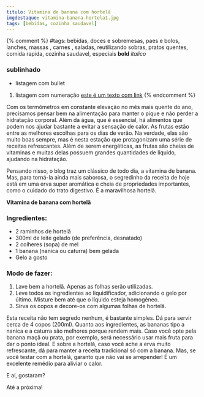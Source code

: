 ```yaml
---
titulo: Vitamina de banana com hortelã
imgdestaque: vitamina-banana-hortela1.jpg
tags: [bebidas, cozinha saudavel]
---
```

{% comment %}
#tags: bebidas, doces e sobremesas, paes e bolos, lanches, massas , carnes , saladas, reutilizando sobras, pratos quentes, comida rapida, cozinha saudavel, especiais
**bold**
*italico*
### sublinhado
* listagem com bullet
1. listagem com numeração
[este é um texto com link](https://www.enderecodolink.com)
{% endcomment %}

Com os termômetros em constante elevação no mês mais quente do ano, precisamos pensar bem na alimentação para manter o pique e não perder a hidratação corporal. Além da água, que é essencial, há alimentos que podem nos ajudar bastante a evitar a sensação de calor. As frutas estão entre as melhores escolhas para os dias de verão. Na verdade, elas são muito boas sempre, mas é nesta estação que protagonizam uma série de receitas refrescantes. Além de serem energéticas, as frutas são cheias de vitaminas e muitas delas possuem grandes quantidades de líquido, ajudando na hidratação. 

Pensando nisso, o blog traz um clássico de todo dia, a vitamina de banana. Mas, para torná-la ainda mais saborosa, o segredinho da receita de hoje está em uma erva super aromática e cheia de propriedades importantes, como o cuidado do trato digestivo. É a maravilhosa hortelã. 

**Vitamina de banana com hortelã**

### Ingredientes: 

* 2 raminhos de hortelã 
* 300ml de leite gelado (de preferência, desnatado)
* 2 colheres (sopa) de mel 
* 1 banana (nanica ou caturra) bem gelada
* Gelo a gosto

### Modo de fazer:

1. Lave bem a hortelã. Apenas as folhas serão utilizadas. 
2. Leve todos os ingredientes ao liquidificador, adicionando o gelo por último. Misture bem até que o líquido esteja homogêneo. 
3. Sirva os copos e decore-os com algumas folhas de hortelã.

Esta receita não tem segredo nenhum, é bastante simples. Dá para servir cerca de 4 copos (200ml). Quanto aos ingredientes, as bananas tipo a nanica e a caturra são melhores porque rendem mais. Caso você opte pela banana maçã ou prata, por exemplo, será necessário usar mais fruta para dar o ponto ideal. E sobre a hortelã, caso você ache a erva muito refrescante, dá para manter a receita tradicional só com a banana. Mas, se você testar com a hortelã, garanto que não vai se arrepender! É um excelente remédio para aliviar o calor. 

E aí, gostaram?

Até a próxima!